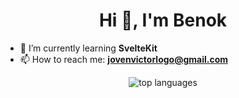 <h1 align="center">Hi 👋, I'm Benok</h1>

- 🌱 I’m currently learning **SvelteKit**
- 📫 How to reach me: **jovenvictorlogo@gmail.com**

<div align="center">
  <p><img align="center" src="https://github-readme-stats.vercel.app/api/top-langs/?username=eggzylog&layout=donut&hide=batchfile,html,css" alt="top languages" /></p>
  
  <!-- <p><img align="center" src="https://github-readme-streak-stats.herokuapp.com/?user=eggzylog&" alt="eggzylog" /></p> -->
</div>

